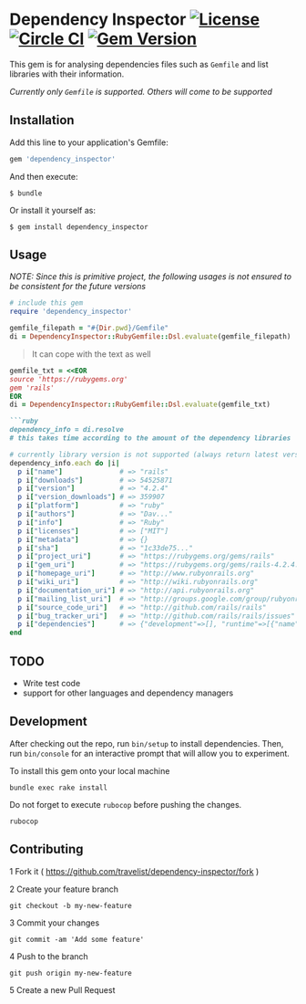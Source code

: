 # Dependency Inspector [![License](http://img.shields.io/:license-mit-blue.svg)](http://doge.mit-license.org) [![Circle CI](https://circleci.com/gh/travelist/dependency-inspector.svg?style=shield&circle-token=a5c5179f69fddb1a3eeae0a33aad56de84be3701)](https://circleci.com/gh/travelist/dependency-inspector) [![Gem Version](https://badge.fury.io/rb/dependency_inspector.svg)](https://badge.fury.io/rb/dependency_inspector)

This gem is for analysing dependencies files such as `Gemfile` and list libraries with their information.

*Currently only `Gemfile` is supported. Others will come to be supported*

## Installation

Add this line to your application's Gemfile:

```ruby
gem 'dependency_inspector'
```

And then execute:

    $ bundle

Or install it yourself as:

    $ gem install dependency_inspector

## Usage

*NOTE: Since this is primitive project, the following usages is not ensured to be consistent for the future versions*

```ruby
# include this gem
require 'dependency_inspector'
```

```ruby
gemfile_filepath = "#{Dir.pwd}/Gemfile"
di = DependencyInspector::RubyGemfile::Dsl.evaluate(gemfile_filepath)
```
> It can cope with the text as well
```ruby
gemfile_txt = <<EOR
source 'https://rubygems.org'
gem 'rails'
EOR
di = DependencyInspector::RubyGemfile::Dsl.evaluate(gemfile_txt)

```ruby
dependency_info = di.resolve
# this takes time according to the amount of the dependency libraries
```

```ruby
# currently library version is not supported (always return latest versoin info)
dependency_info.each do |i|
  p i["name"]              # => "rails"
  p i["downloads"]         # => 54525871
  p i["version"]           # => "4.2.4"
  p i["version_downloads"] # => 359907
  p i["platform"]          # => "ruby"
  p i["authors"]           # => "Dav..."
  p i["info"]              # => "Ruby"
  p i["licenses"]          # => ["MIT"]
  p i["metadata"]          # => {}
  p i["sha"]               # => "1c33de75..."
  p i["project_uri"]       # => "https://rubygems.org/gems/rails"
  p i["gem_uri"]           # => "https://rubygems.org/gems/rails-4.2.4.gem"
  p i["homepage_uri"]      # => "http://www.rubyonrails.org"
  p i["wiki_uri"]          # => "http://wiki.rubyonrails.org"
  p i["documentation_uri"] # => "http://api.rubyonrails.org"
  p i["mailing_list_uri"]  # => "http://groups.google.com/group/rubyonrails-talk"
  p i["source_code_uri"]   # => "http://github.com/rails/rails"
  p i["bug_tracker_uri"]   # => "http://github.com/rails/rails/issues"
  p i["dependencies"]      # => {"development"=>[], "runtime"=>[{"name"=>"actionmailer", "requirements"=>"= 4.2.4"}
end
```

## TODO

* Write test code
* support for other languages and dependency managers

## Development

After checking out the repo, run `bin/setup` to install dependencies. Then, run `bin/console` for an interactive prompt that will allow you to experiment.

To install this gem onto your local machine
```
bundle exec rake install
```

Do not forget to execute `rubocop` before pushing the changes.

```shell
rubocop
```

## Contributing

1 Fork it ( https://github.com/travelist/dependency-inspector/fork )

2 Create your feature branch 
```shell
git checkout -b my-new-feature
```

3 Commit your changes 
```shell
git commit -am 'Add some feature'
```

4 Push to the branch
```shell
git push origin my-new-feature
```

5 Create a new Pull Request
